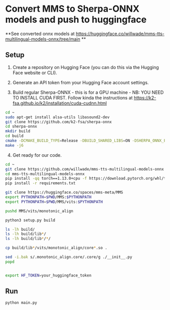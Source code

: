 # Convert MMS to Sherpa-ONNX models and push to huggingface

**See converted onnx models at https://huggingface.co/willwade/mms-tts-multilingual-models-onnx/tree/main **

## Setup

1. Create a repository on Hugging Face (you can do this via the Hugging Face website or CLI).
2. Generate an API token from your Hugging Face account settings.

3. Build regular Sherpa-ONNX - this is for a GPU machine - NB: YOU NEED TO INSTALL CUDA FIRST. Follow kinda the instructions at https://k2-fsa.github.io/k2/installation/cuda-cudnn.html

```bash
cd ~
sudo apt-get install alsa-utils libasound2-dev
git clone https://github.com/k2-fsa/sherpa-onnx
cd sherpa-onnx
mkdir build
cd build
cmake -DCMAKE_BUILD_TYPE=Release -DBUILD_SHARED_LIBS=ON -DSHERPA_ONNX_ENABLE_GPU=ON ..
make -j6
```

4. Get ready for our code. 

```bash
cd ~
git clone https://github.com/willwade/mms-tts-multilingual-models-onnx
cd mms-tts-multilingual-models-onnx
pip install -qq torch==1.13.0+cpu -f https://download.pytorch.org/whl/torch_stable.html
pip install -r requirements.txt

git clone https://huggingface.co/spaces/mms-meta/MMS
export PYTHONPATH=$PWD/MMS:$PYTHONPATH
export PYTHONPATH=$PWD/MMS/vits:$PYTHONPATH

pushd MMS/vits/monotonic_align

python3 setup.py build

ls -lh build/
ls -lh build/lib*/
ls -lh build/lib*/*/

cp build/lib*/vits/monotonic_align/core*.so .

sed -i.bak s/.monotonic_align.core/.core/g ./__init__.py
popd


export HF_TOKEN=your_huggingface_token
```

## Run

```bash
python main.py
```
